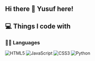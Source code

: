 ## Hi there 👋 Yusuf here!

## 💻 Things I code with

### 👨‍💻 Languages

![HTML5](https://img.shields.io/badge/-HTML5-E34F26?style=flat-plastic&logo=html5&logoColor=white)
![JavaScript](https://img.shields.io/badge/-JavaScript-F7DF1E?style=flat-plastic&logo=javascript&logoColor=white)
![CSS3](https://img.shields.io/badge/-CSS3-1572B6?style=flat-plastic&logo=css3&logoColor=white)
![Python](https://img.shields.io/badge/python-3670A0?style=for-the-badge&logo=python&logoColor=ffdd54)

<!--
**Yusuf-4hmed/Yusuf-4hmed** is a ✨ _special_ ✨ repository because its `README.md` (this file) appears on your GitHub profile.

Here are some ideas to get you started:

- 🔭 I’m currently working on ...
- 🌱 I’m currently learning ...
- 👯 I’m looking to collaborate on ...
- 🤔 I’m looking for help with ...
- 💬 Ask me about ...
- 📫 How to reach me: ...
- 😄 Pronouns: ...
- ⚡ Fun fact: ...
-->
